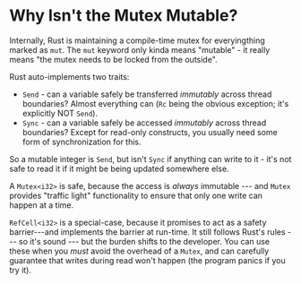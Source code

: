 # Why Isn't the Mutex Mutable?

Internally, Rust is maintaining a compile-time mutex for everyingthing marked as `mut`. The `mut` keyword only kinda means "mutable" - it really means "the mutex needs to be locked from the outside".

Rust auto-implements two traits:

* `Send` - can a variable safely be transferred *immutably* across thread boundaries? Almost everything can (`Rc` being the obvious exception; it's explicitly NOT `Send`).
* `Sync` - can a variable safely be accessed *immutably* across thread boundaries? Except for read-only constructs, you usually need some form of synchronization for this.

So a mutable integer is `Send`, but isn't `Sync` if anything can write to it - it's not safe to read it if it might be being updated somewhere else.

A `Mutex<i32>` is safe, because the access is *always* immutable --- and `Mutex` provides "traffic light" functionality to ensure that only one write can happen at a time.

`RefCell<i32>` is a special-case, because it promises to act as a safety barrier---and implements the barrier at run-time. It still follows Rust's rules --- so it's sound --- but the burden shifts to the developer. You can use these when you *must* avoid the overhead of a `Mutex`, and can carefully guarantee that writes during read won't happen (the program panics if you try it).
